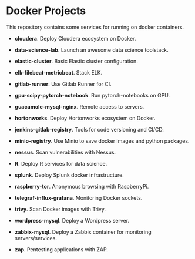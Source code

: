 # Docker Projects

This repository contains some services for running on docker containers.

- **cloudera**. Deploy Cloudera ecosystem on Docker.

- **data-science-lab**. Launch an awesome data science toolstack.

- **elastic-cluster**. Basic Elastic cluster configuration.

- **elk-filebeat-metricbeat**. Stack ELK.

- **gitlab-runner**. Use Gitlab Runner for CI.

- **gpu-scipy-pytorch-notebook**. Run pytorch-notebooks on GPU.

- **guacamole-mysql-nginx**. Remote access to servers.

- **hortonworks**. Deploy Hortonworks ecosystem on Docker.

- **jenkins-gitlab-registry**. Tools for code versioning and CI/CD.

- **minio-registry**. Use Minio to save docker images and python packages.

- **nessus**. Scan vulnerabilities with Nessus.

- **R**. Deploy R services for data science.

- **splunk**. Deploy Splunk docker infrastructure.

- **raspberry-tor**. Anonymous browsing with RaspberryPi.

- **telegraf-influx-grafana**. Monitoring Docker sockets.

- **trivy**. Scan Docker images with Trivy.

- **wordpress-mysql**. Deploy a Wordpress server.

- **zabbix-mysql**. Deploy a Zabbix container for monitoring servers/services.

- **zap**. Pentesting applications with ZAP.
